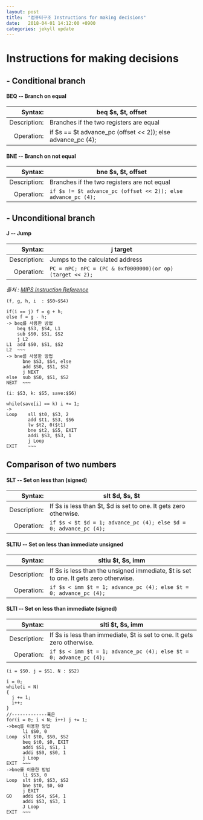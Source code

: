 ```yaml
---
layout: post
title:  "컴퓨터구조 Instructions for making decisions"
date:   2018-04-01 14:12:00 +0900
categories: jekyll update
---
```

# Instructions for making decisions

## - Conditional branch

#### BEQ -- Branch on equal
|Syntax:|beq $s, $t, offset |
|---:|---|
|Description:|Branches if the two registers are equal|
|Operation:|if $s == $t advance_pc (offset << 2)); else advance_pc (4);|

#### BNE -- Branch on not equal
|Syntax:|bne $s, $t, offset |
|------:|-------------------|
|Description:|Branches if the two registers are not equal|
|Operation:|`if $s != $t advance_pc (offset << 2)); else advance_pc (4);`|

## - Unconditional branch

#### J -- Jump
|Syntax:|j target |
|------:|---------|
|Description:|Jumps to the calculated address|
|Operation:|`PC = nPC; nPC = (PC & 0xf0000000)(or op)(target << 2);`|

_출처 : [MIPS Instruction Reference](http://www.mrc.uidaho.edu/mrc/people/jff/digital/MIPSir.html)_

```
(f, g, h, i  : $S0~$S4)

if(i == j) f = g + h;
else f = g - h;
-> beq를 사용한 방법
    beq $S3, $S4, L1
    sub $S0, $S1, $S2
    j L2
L1  add $S0, $S1, $S2
L2  ~~~
-> bne를 사용한 방법
      bne $S3, $S4, else
      add $S0, $S1, $S2
      j NEXT
else  sub $S0, $S1, $S2
NEXT  ~~~  

(i: $S3, k: $S5, save:$S6)

while(save[i] == k) i += 1;
->
Loop    sll $t0, $S3, 2
        add $t1, $S3, $S6
        lw $t2, 0($t1)
        bne $t2, $S5, EXIT
        addi $S3, $S3, 1
        j Loop
EXIT    ~~~
```

## Comparison of two numbers

#### SLT -- Set on less than (signed)

|Syntax:|slt $d, $s, $t |
|------:|---------------|
|Description:|If $s is less than $t, $d is set to one. It gets zero otherwise.|
|Operation:|`if $s < $t $d = 1; advance_pc (4); else $d = 0; advance_pc (4);`|

#### SLTIU -- Set on less than immediate unsigned

|Syntax:|sltiu $t, $s, imm |
|------:|------------------|
|Description:|If $s is less than the unsigned immediate, $t is set to one. It gets zero otherwise.|
|Operation:|`if $s < imm $t = 1; advance_pc (4); else $t = 0; advance_pc (4);`|

#### SLTI -- Set on less than immediate (signed)
|Syntax:|slti $t, $s, imm|
|------:|----------------|
|Description:|If $s is less than immediate, $t is set to one. It gets zero otherwise.|
|Operation:|`if $s < imm $t = 1; advance_pc (4); else $t = 0; advance_pc (4);`|

```
(i = $S0. j = $S1. N : $S2)

i = 0;
while(i < N)
{
  j += 1;
  i++;
}
//-------------혹은
for(i = 0; i < N; i++) j += 1;
->beq를 이용한 방법
      li $S0, 0
Loop  slt $t0, $S0, $S2
      beq $t0, $0, EXIT
      addi $S1, $S1, 1
      addi $S0, $S0, 1
      j Loop
EXIT  ~~~
->bne를 이용한 방법
      li $S3, 0
Loop  slt $t0, $S3, $S2
      bne $t0, $0, GO
      j EXIT
GO    addi $S4, $S4, 1
      addi $S3, $S3, 1
      J Loop
EXIT  ~~~      
```

<!--연습 문제
1. $t1이 0x00101000이라고 할때 다음을 실행한 후 $t2는무엇인가?  $t2 = 3
```
      slt $t2, $0, $t0
      bne $t2, $0, ELSE
      j DONE
ELSE  addi, $t2, $t2, 2
DONE
```

2. $t1은 10으로 초기화 되어있다. $S0가 처음에 0이었다면 실행 후 $S2의 값은 무엇인가? $S2 = 20
```
      move $t1, $S1
LOOP  slt $t2, $0, $t1
      beq $t2, $0, DONE
      subi $t1, $t1, 1
      addi $S2, $S2, 2
      j LOOP
DONE
```
-->
